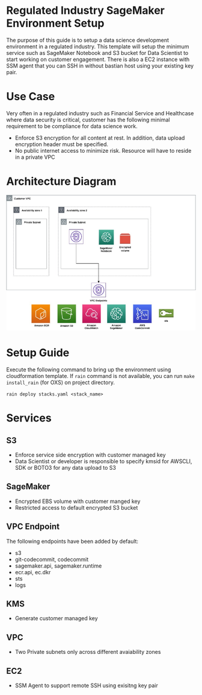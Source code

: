 # Regulated Industry SageMaker Environment Setup

The purpose of this guide is to setup a data science development environment in a regulated industry. This template will setup the minimum service such as SageMaker Notebook and S3 bucket for Data Scientist to start working on customer engagement. There is also a EC2 instance with SSM agent that you can SSH in without bastian host using your existing key pair.

# Use Case

Very often in a regulated industry such as Financial Service and Healthcase where data security is critical, customer has the following minimal requirement to be compliance for data science work.

- Enforce S3 encryption for all content at rest. In addition, data upload encryption header must be specified.
- No public internet access to minimize risk. Resource will have to reside in a private VPC

# Architecture Diagram

![Architecture](images/architecture.jpg)

# Setup Guide

Execute the following command to bring up the environment using cloudformation template. If `rain` command is not available, you can run `make install_rain` (for OXS) on  project directory.

```
rain deploy stacks.yaml <stack_name>
```

# Services

## S3

- Enforce service side encryption with customer managed key
- Data Scientist or developer is responsible to specify kmsid for AWSCLI, SDK or BOTO3 for any data upload to S3

## SageMaker

- Encrypted EBS volume with customer manged key
- Restricted access to default encrypted S3 bucket

## VPC Endpoint

The following endpoints have been added by default:

- s3
- git-codecommit, codecommit
- sagemaker.api, sagemaker.runtime
- ecr.api, ec.dkr
- sts
- logs

## KMS

- Generate customer managed key

## VPC

- Two Private subnets only across different avaiability zones

## EC2

- SSM Agent to support remote SSH using exisitng key pair
